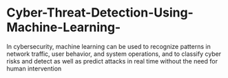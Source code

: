 # Cyber-Threat-Detection-Using-Machine-Learning-
In cybersecurity, machine learning can be used to recognize patterns in network traffic, user behavior, and system operations, and to classify cyber risks and detect as well as predict attacks in real time without the need for human intervention
